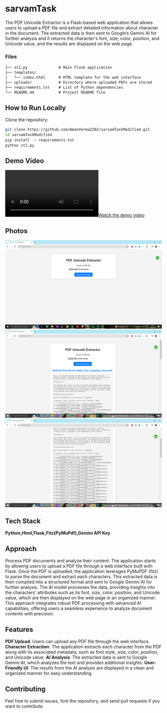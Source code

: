 # sarvamTask
The PDF Unicode Extractor is a Flask-based web application that allows users to upload a PDF file and extract detailed information about character in the document. The extracted data is then sent to Google’s Gemini AI for further analysis and it returns the character's font, size, color, position, and Unicode value, and the results are displayed on the web page.



### Files
```
├── st1.py              # Main Flask application
├── templates/
│   └── index.html      # HTML template for the web interface
├── uploads/            # Directory where uploaded PDFs are stored
├── requirements.txt    # List of Python dependencies
└── README.md           # Project README file
```


## How to Run Locally

Clone the repository:

   ```bash
   git clone https://github.com/AmanVerma2202/sarvamTaskModified.git
   cd sarvamTaskModified
   pip install -r requirements.txt
   python st1.py
 ```

## Demo Video
[![Watch the demo video](https://github.com/AmanVerma2202/sarvamTaskModified/blob/main/saravm_dzKckfRg%20(1).mp4)](https://github.com/AmanVerma2202/sarvamTaskModified/blob/main/saravm_dzKckfRg%20(1).mp4)


## Photos
![Alt text of the image](https://github.com/AmanVerma2202/sarvamTaskModified/blob/main/Screenshot%20(97).png)
![Alt text of the image](https://github.com/AmanVerma2202/sarvamTaskModified/blob/main/Screenshot%20(98).png)
![Alt text of the image](https://github.com/AmanVerma2202/sarvamTaskModified/blob/main/Screenshot%20(99).png)


## Tech Stack

 **Python,Html,Flask,Fitz(PyMuPdf),Gemini API Key**

## Approach
Process PDF documents and analyze their content. The application starts by allowing users to upload a PDF file through a web interface built with Flask. Once the PDF is uploaded, the application leverages PyMuPDF (fitz) to parse the document and extract  each characters. This extracted data is then compiled into a structured format and sent to Google Gemini AI for further analysis. The AI model processes the data, providing insights into the characters' attributes such as its font, size, color, position, and Unicode value, which are then displayed on the web page in an organized manner. This approach integrates robust PDF processing with advanced AI capabilities, offering users a seamless experience to analyze document contents with precision.




## Features
**PDF Upload**: Users can upload any PDF file through the web interface.
**Character Extraction**: The application extracts each character from the PDF along with its associated metadata, such as font style, size, color, position, and Unicode value.
**AI Analysis**: The extracted data is sent to Google Gemini AI, which analyzes the text and provides additional insights.
**User-Friendly UI**: The results from the AI analysis are displayed in a clean and organized manner for easy understanding.



## Contributing
Feel free to submit issues, fork the repository, and send pull requests if you want to contribute.

